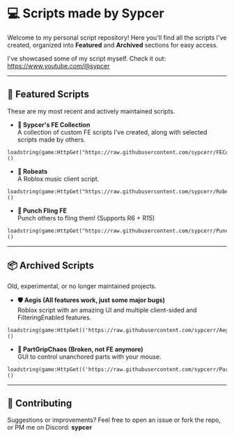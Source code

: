 # 💻 Scripts made by Sypcer

Welcome to my personal script repository! Here you'll find all the scripts I've created, organized into **Featured** and **Archived** sections for easy access.

I've showcased some  of my script myself. Check it out: https://www.youtube.com/@sypcer

---

## 🌟 Featured Scripts

These are my most recent and actively maintained scripts.

- **🧩 Sypcer's FE Collection**  
  A collection of custom FE scripts I've created, along with selected scripts made by others.
```
loadstring(game:HttpGet("https://raw.githubusercontent.com/sypcerr/FECollection/refs/heads/main/script.lua",true))()
```

- **🎵 Robeats**  
  A Roblox music client script.
```
loadstring(game:HttpGet("https://raw.githubusercontent.com/sypcerr/Robeats/refs/heads/main/script.lua",true))()
```

- **🥊 Punch Fling FE**  
  Punch others to fling them! (Supports R6 + R15)
```
loadstring(game:HttpGet("https://raw.githubusercontent.com/sypcerr/PunchFlingFE/refs/heads/main/script.lua",true))()
```

---

## 📦 Archived Scripts

Old, experimental, or no longer maintained projects.

- **🛡️ Aegis (All features work, just some major bugs)**  
  Roblox script with an amazing UI and multiple client-sided and FilteringEnabled features.
```
loadstring(game:HttpGet(('https://raw.githubusercontent.com/sypcerr/Aegis/refs/heads/main/script'),true))()
```

- **🧲 PartGripChaos (Broken, not FE anymore)**  
  GUI to control unanchored parts with your mouse.
```
loadstring(game:HttpGet(('https://raw.githubusercontent.com/sypcerr/PartGripChaos/refs/heads/main/script'),true))()
```

---

## 🤝 Contributing

Suggestions or improvements? Feel free to open an issue or fork the repo, or PM me on Discord: **sypcer**
